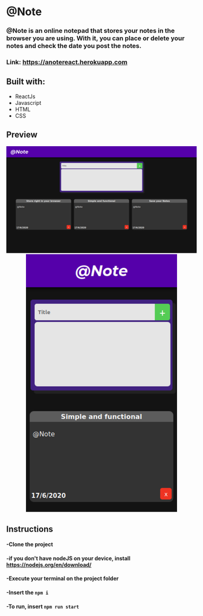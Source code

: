# @Note

### **@Note** is an online notepad that stores your notes in the browser you are using. With it, you can place or delete your notes and check the date you post the notes.
### Link: https://anotereact.herokuapp.com

## Built with:
- ReactJs
- Javascript
- HTML
- CSS

## Preview

<div align="center">
  <img src="src/assets/desktop.png" width="800">
  <img src="src/assets/mobile.png" width="400">
</div>

## Instructions
#### -Clone the project
#### -if you don't have nodeJS on your device, install https://nodejs.org/en/download/
#### -Execute your terminal on the project folder
#### -Insert the `npm i`
#### -To run, insert `npm run start`
